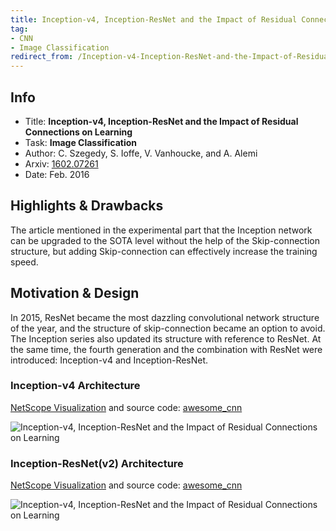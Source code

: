 ```yaml
---
title: Inception-v4, Inception-ResNet and the Impact of Residual Connections on Learning - Szegedy et al. - 2016
tag:
- CNN
- Image Classification
redirect_from: /Inception-v4-Inception-ResNet-and-the-Impact-of-Residual-Connections-on-Learning-Szegedy-2016.html
---
```


## Info
- Title: **Inception-v4, Inception-ResNet and the Impact of Residual Connections on Learning**
- Task: **Image Classification**
- Author: C. Szegedy, S. Ioffe, V. Vanhoucke, and A. Alemi
- Arxiv: [1602.07261](https:/arXiv.org/abs/1602.0726)
- Date: Feb. 2016

## Highlights & Drawbacks
The article mentioned in the experimental part that the Inception network can be upgraded to the SOTA level without the help of the Skip-connection structure, but adding Skip-connection can effectively increase the training speed.

<!-- more -->

## Motivation & Design

In 2015, ResNet became the most dazzling convolutional network structure of the year, and the structure of skip-connection became an option to avoid. The Inception series also updated its structure with reference to ResNet. At the same time, the fourth generation and the combination with ResNet were introduced: Inception-v4 and Inception-ResNet.


### Inception-v4 Architecture

[NetScope Visualization](http://ethereon.github.io/netscope/#gist/e0ac64013b167844053184d97b380978) and source code: [awesome_cnn](https://github.com/ddlee96/awesome_cnn)

![Inception-v4, Inception-ResNet and the Impact of Residual Connections on Learning](https://i.imgur.com/VHrRqOj.jpg)

### Inception-ResNet(v2) Architecture

[NetScope Visualization](http://ethereon.github.io/netscope/#gist/aadd97383baccabb8b827ba507c24162) and source code: [awesome_cnn](https://github.com/ddlee96/awesome_cnn)

![Inception-v4, Inception-ResNet and the Impact of Residual Connections on Learning](https://i.imgur.com/zHbsvqy.jpg)
